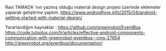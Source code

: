 Ravi TAMADA 'nın yazmış olduğu material design projesi üzerinde eklemeler yaparak geliştirme yaptım. 
https://www.androidhive.info/2015/04/android-getting-started-with-material-design/

Yararlandığım kaynaklar :
https://github.com/greenrobot/EventBus
https://code.tutsplus.com/tr/articles/effective-android-components-communication-with-greenrobot-eventbus--cms-27654
http://greenrobot.org/eventbus/documentation/

